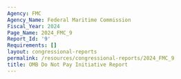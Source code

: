 ```yaml
---
Agency: FMC
Agency_Name: Federal Maritime Commission
Fiscal_Year: 2024
Page_Name: 2024_FMC_9
Report_Id: '9'
Requirements: []
layout: congressional-reports
permalink: /resources/congressional-reports/2024_FMC_9
title: OMB Do Not Pay Initiative Report
---
```

